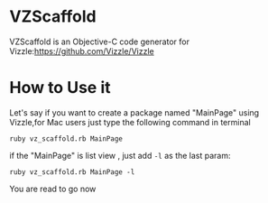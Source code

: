 VZScaffold
=============

VZScaffold is an Objective-C code generator for Vizzle:https://github.com/Vizzle/Vizzle


How to Use it
=============

Let's say if you want to create  a package named "MainPage" using Vizzle,for Mac users just type the following command in terminal

`ruby vz_scaffold.rb MainPage`

if the "MainPage" is list view , just add `-l` as the last param:

`ruby vz_scaffold.rb MainPage -l`

You are read to go now